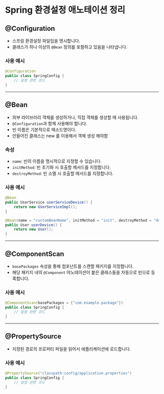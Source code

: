 # Spring 환경설정 애노테이션 정리

## @Configuration
- 스프링 환경설정 파일임을 명시합니다.
- 클래스가 하나 이상의 `@Bean` 정의를 포함하고 있음을 나타냅니다.

### 사용 예시
```java
@Configuration
public class SpringConfig {
    // 설정 관련 코드
}
```

---

## @Bean
- 외부 라이브러리 객체를 생성하거나, 직접 객체를 생성할 때 사용됩니다.
- `@Configuration`과 함께 사용해야 합니다.
- 빈 이름은 기본적으로 메소드명이다.
- 만들어진 클래스는 new 를 이용해서 객체 생성 해야함

### 속성
- `name`: 빈의 이름을 명시적으로 지정할 수 있습니다.
- `initMethod`: 빈 초기화 시 호출할 메서드를 지정합니다.
- `destroyMethod`: 빈 소멸 시 호출할 메서드를 지정합니다.

### 사용 예시
```java
@Bean
public UserService userServiceDevice() {
    return new UserServiceImpl();
}

@Bean(name = "customBeanName", initMethod = "init", destroyMethod = "destroy")
public User userDevice() {
    return new User();
}
```

---

## @ComponentScan
- `basePackages` 속성을 통해 컴포넌트를 스캔할 패키지를 지정합니다.
- 해당 패키지 내의 `@Component` 어노테이션이 붙은 클래스들을 자동으로 빈으로 등록합니다.

### 사용 예시
```java
@ComponentScan(basePackages = {"com.example.package"})
public class SpringConfig {
    // 설정 관련 코드
}
```

---

## @PropertySource
- 지정된 경로의 프로퍼티 파일을 읽어서 애플리케이션에 로드합니다.

### 사용 예시
```java
@PropertySource("classpath:config/application.properties")
public class SpringConfig {
    // 설정 관련 코드
}
```

